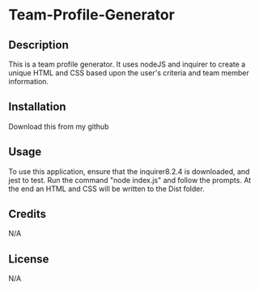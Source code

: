 # Team-Profile-Generator

## Description
This is a team profile generator. It uses nodeJS and inquirer to create a unique HTML and CSS based upon the user's criteria and team member information.
## Installation
Download this from my github

## Usage
To use this application, ensure that the inquirer8.2.4 is downloaded, and jest to test. Run the command "node index.js"  and follow the prompts. At the end an HTML and CSS will be written to the Dist folder.

## Credits
N/A

## License
N/A

